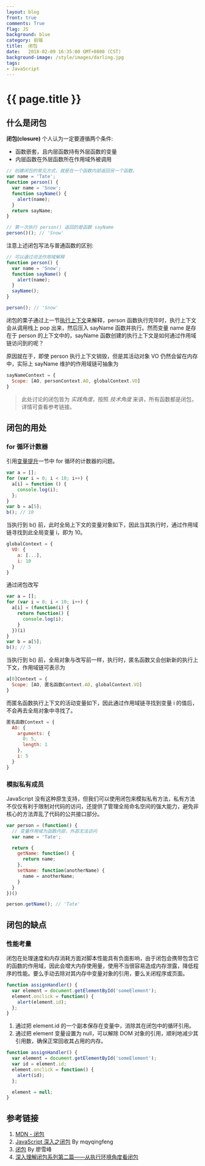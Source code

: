 ```yaml
---
layout: blog
front: true
comments: True
flag: JS
background: blue
category: 前端
title:  闭包
date:   2018-02-09 16:35:00 GMT+0800 (CST)
background-image: /style/images/darling.jpg
tags:
- JavaScript
---
```

# {{ page.title }}

## 什么是闭包

**闭包(closure)** 个人认为一定要遵循两个条件:

* 函数嵌套，且内层函数持有外层函数的变量
* 内层函数在外层函数所在作用域外被调用

```js
// 创建闭包的常见方式，就是在一个函数内部返回另一个函数。
var name = 'Tate';
function person() {
  var name = 'Snow';
  function sayName() {
    alert(name);
  }
  return sayName;
}

// 第一次执行 person() 返回的是函数 sayName
person()(); // 'Snow'
```

注意上述闭包写法与普通函数的区别:

```js
// 可以通过词法作用域解释
function person() {
  var name = 'Snow';
  function sayName() {
    alert(name);
  }
  sayName();
}

person(); // 'Snow'
```

闭包的栗子通过上一节[执行上下文]( {{site.url}}/2018/02/09/js-scope.html )来解释，person 函数执行完毕时，执行上下文会从调用栈上 pop 出来，然后压入 sayName 函数并执行。然而变量 name 是存在于 person 的上下文中的，sayName 函数创建的执行上下文是如何通过作用域链访问到的呢？

原因就在于，即使 person 执行上下文销毁，但是其活动对象 VO 仍然会留在内存中，实际上 sayName 维护的作用域链可抽象为

```js
sayNameContext = {
  Scope: [AO, personContext.AO, globalContext.VO]
}
```

> 此处讨论的闭包皆为 *实践角度*，按照 *技术角度* 来讲，所有函数都是闭包，详情可查看参考链接。

## 闭包的用处

### for 循环计数器

引用[变量提升]( {{site.url}}/2018/02/08/js-hoisting.html#%E5%9D%97%E7%BA%A7%E4%BD%9C%E7%94%A8%E5%9F%9F )一节中 for 循环的计数器的问题。

```js
var a = [];
for (var i = 0; i < 10; i++) {
  a[i] = function () {
    console.log(i);
  };
}
var b = a[5];
b(); // 10
```

当执行到 b() 前，此时全局上下文的变量对象如下，因此当其执行时，通过作用域链寻找到此全局变量 i，即为 10。

```js
globalContext = {
  VO: {
    a: [...],
    i: 10
  }
}
```

通过闭包改写

```js
var a = [];
for (var i = 0; i < 10; i++) {
  a[i] = (function(i) {
    return function() {
      console.log(i);
    }
  })(i)
}
var b = a[5];
b(); // 5
```

当执行到 b() 前，全局对象与改写前一样，执行时，匿名函数又会创新新的执行上下文，作用域链可表示为

```js
a[0]Context = {
  Scope: [AO, 匿名函数Context.AO, globalContext.VO]
}
```

而匿名函数执行上下文的活动变量如下，因此通过作用域链寻找到变量 i 的值后，不会再去全局对象中寻找了。

```js
匿名函数Context = {
  AO: {
    arguments: {
      0: 5,
      length: 1
    },
    i: 5
  }
}
```

### 模拟私有成员

 JavaScript 没有这种原生支持，但我们可以使用闭包来模拟私有方法，私有方法不仅仅有利于限制对代码的访问，还提供了管理全局命名空间的强大能力，避免非核心的方法弄乱了代码的公共接口部分。

```js
var person = (function() {
  // 变量作用域为函数内部，外部无法访问
  var name = 'Tate';

  return {
    getName: function() {
      return name;
    },
    setName: function(anotherName) {
      name = anotherName;
    }
  }
})()

person.getName(); // 'Tate'
```

## 闭包的缺点

### 性能考量

闭包在处理速度和内存消耗方面对脚本性能具有负面影响，由于闭包会携带包含它的函数的作用域，因此会增大内存使用量，使用不当很容易造成内存泄露，降低程序的性能。要么手动去除对其内存中变量对象的引用，要么关闭程序或页面。

```js
function assignHandler() {
  var element = document.getElementById('someElement');
  element.onclick = function() {
    alert(element.id);
  };
}
```

1. 通过把 element.id 的一个副本保存在变量中，消除其在闭包中的循环引用。
2. 通过把 element 变量设置为 null，可以解除 DOM 对象的引用，顺利地减少其引用数，确保正常回收其占用的内存。

```js
function assignHandler() {
  var element = document.getElementById('someElement');
  var id = element.id;
  element.onclick = function() {
    alert(id);
  };

  element = null;
}
```

## 参考链接

1. [MDN - 闭包](https://developer.mozilla.org/zh-CN/docs/Web/JavaScript/Closures)
1. [JavaScript 深入之闭包](https://github.com/mqyqingfeng/Blog/issues/9) By mqyqingfeng
1. [闭包](https://www.liaoxuefeng.com/wiki/001434446689867b27157e896e74d51a89c25cc8b43bdb3000/00143449934543461c9d5dfeeb848f5b72bd012e1113d15000) By 廖雪峰
1. [深入理解闭包系列第二篇——从执行环境角度看闭包](http://www.cnblogs.com/xiaohuochai/p/5730085.html)
